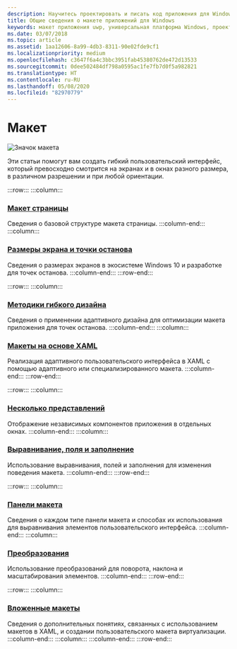 ```yaml
---
description: Научитесь проектировать и писать код приложения для Windows, с которым удобно работать и которое отлично выглядит на различных устройствах и экранах разного размера.
title: Общие сведения о макете приложений для Windows
keywords: макет приложения uwp, универсальная платформа Windows, проектирование приложений, интерфейс
ms.date: 03/07/2018
ms.topic: article
ms.assetid: 1aa12606-8a99-4db3-8311-90e02fde9cf1
ms.localizationpriority: medium
ms.openlocfilehash: c3647f6a4c3bbc3951fab45380762de472d13533
ms.sourcegitcommit: 0dee502484df798a0595ac1fe7fb7d0f5a982821
ms.translationtype: HT
ms.contentlocale: ru-RU
ms.lasthandoff: 05/08/2020
ms.locfileid: "82970779"
---
```

# <a name="layout"></a>Макет

![Значок макета](../images/layout-2x.png)

Эти статьи помогут вам создать гибкий пользовательский интерфейс, который превосходно смотрится на экранах и в окнах разного размера, в различном разрешении и при любой ориентации.

:::row:::
    :::column:::
### <a name="page-layout"></a>[Макет страницы](page-layout.md)
Сведения о базовой структуре макета страницы.
    :::column-end:::
    :::column:::
### <a name="screen-sizes-and-breakpoints"></a>[Размеры экрана и точки останова](screen-sizes-and-breakpoints-for-responsive-design.md)
Сведения о размерах экранов в экосистеме Windows 10 и разработке для точек останова.
    :::column-end:::
:::row-end:::

:::row:::
    :::column:::
### <a name="responsive-design-techniques"></a>[Методики гибкого дизайна](responsive-design.md)
Сведения о применении адаптивного дизайна для оптимизации макета приложения для точек останова.
    :::column-end:::
    :::column:::
### <a name="layouts-with-xaml"></a>[Макеты на основе XAML](layouts-with-xaml.md)
Реализация адаптивного пользовательского интерфейса в XAML с помощью адаптивного или специализированного макета.
    :::column-end:::
:::row-end:::

:::row:::
    :::column:::
### <a name="multiple-views"></a>[Несколько представлений](show-multiple-views.md)
Отображение независимых компонентов приложения в отдельных окнах.
    :::column-end:::
    :::column:::
### <a name="alignment-margin-padding"></a>[Выравнивание, поля и заполнение](alignment-margin-padding.md)
Использование выравнивания, полей и заполнения для изменения поведения макета.
    :::column-end:::
:::row-end:::

:::row:::
    :::column:::
### <a name="layout-panels"></a>[Панели макета](layout-panels.md)
Сведения о каждом типе панели макета и способах их использования для выравнивания элементов пользовательского интерфейса.
    :::column-end:::
    :::column:::
### <a name="transforms"></a>[Преобразования](transforms.md)
Использование преобразований для поворота, наклона и масштабирования элементов.
    :::column-end:::
:::row-end:::

:::row:::
    :::column:::
### <a name="attached-layouts"></a>[Вложенные макеты](attached-layouts.md)
Сведения о дополнительных понятиях, связанных с использованием макетов в XAML, и создании пользовательского макета виртуализации.
    :::column-end:::
    :::column:::
    :::column-end:::
:::row-end:::
